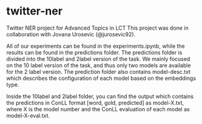 # twitter-ner
Twitter NER project for Advanced Topics in LCT
This project was done in collaboration with Jovana Urosevic (@jurosevic92). 

All of our experiments can be found in the experiments.ipynb, while the results can be found in the predictions folder. The predictions folder is divided into the 10label and 2label version of the task. We mainly focused on the 10 label version of the task, and thus only two models are available for the 2 label version. The prediction folder also contains model-desc.txt which describes the configuration of each model based on the embeddings type.

Inside the 10label and 2label folder, you can find the output which contains the predictions in ConLL format [word, gold, predicted] as model-X.txt, where X is the model number and the ConLL evaluation of each model as model-X-eval.txt.
